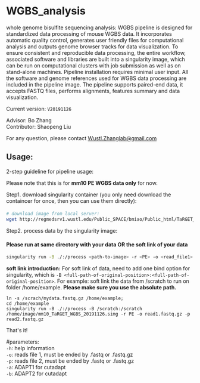 # WGBS_analysis
whole genome bisulfite sequencing analysis:
WGBS pipeline is designed for standardized data processing of mouse WGBS data. It incorporates automatic quality control, generates user friendly files for computational analysis and outputs genome browser tracks for data visualization. To ensure consistent and reproducible data processing, the entire workflow, associated software and libraries are built into a singularity image, which can be run on computational clusters with job submission as well as on stand-alone machines. Pipeline installation requires minimal user input. All the software and genome references used for WGBS data processing are included in the pipeline image. The pipeline supports paired-end data, it accepts FASTQ files, performs alignments, features summary and data visualization.

Current version: `V20191126`   

Advisor: Bo Zhang  
Contributor: Shaopeng Liu  

For any question, please contact Wustl.Zhanglab@gmail.com  

## Usage: 
2-step guideline for pipeline usage:

Please note that this is for **mm10 PE WGBS data only** for now.  

Step1. download singularity container (you only need download the containcer for once, then you can use them directly):  
####  
```bash
# download image from local server:  
wget http://regmedsrv1.wustl.edu/Public_SPACE/bmiao/Public_html/TaRGET_II_pipeline/WGBS/mm10_TaRGET_WGBS_20191126.simg
```

Step2. process data by the singularity image: 
#### Please run at same directory with your data OR the soft link of your data    
```bash
singularity run -B ./:/process <path-to-image> -r <PE> -o <read_file1> -p <read_file2> 
```
**soft link introduction:** For soft link of data, need to add one bind option for singularity, which is ```-B <full-path-of-original-position>:<full-path-of-original-position>```. 
For example:
soft link the data from /scratch to run on folder /home/example. **Please make sure you use the absolute path.**
```
ln -s /scrach/mydata.fastq.gz /home/example;
cd /home/example
singularity run -B ./:/process -B /scratch:/scratch /home/image/mm10_TaRGET_WGBS_20191126.simg -r PE -o read1.fastq.gz -p read2.fastq.gz
```
That's it!

#parameters:  
`-h`: help information  
`-o`: reads file 1, must be ended by .fastq or .fastq.gz  
`-p`: reads file 2, must be ended by .fastq or .fastq.gz  
`-a`: ADAPT1 for cutadapt  
`-b`: ADAPT2 for cutadapt  

